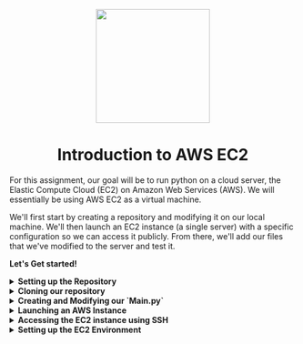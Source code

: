 <p align = "center" draggable=”false” ><img src="https://user-images.githubusercontent.com/37101144/161836199-fdb0219d-0361-4988-bf26-48b0fad160a3.png"
     width="200px"
     height="auto"/>
</p>



# <h1 align="center" id="heading">Introduction to AWS EC2</h1>

For this assignment, our goal will be to run python on a cloud server, the Elastic Compute Cloud (EC2) on Amazon Web Services (AWS). We will essentially be using AWS EC2 as a virtual machine.

We'll first start by creating a repository and modifying it on our local machine. We'll then launch an EC2 instance (a single server) with a specific configuration so we can access it publicly. From there, we'll add our files that we've modified to the server and test it.

<b>Let's Get started!</b>

<details>
     <summary><b>Setting up the Repository</b></summary>

#### Creating our Repository

Login to GitHub and navigate to your repositories.

<p align="center">
  <img src="https://user-images.githubusercontent.com/37101144/162326947-3bfb4451-9854-41e8-9014-a02ed1322d66.png">
</p>



When viewing the respository page, click on `New` and proceed to create your repo.

<p align="center">
  <img src="https://user-images.githubusercontent.com/37101144/162327218-e1429ab2-2b24-4822-95bf-4411c2eb4a84.png">
</p>
<hr>

**Filling Respository Details**

Create the repository by inputting the following:
* `Repo name`
* `Repo description`
* Make repo `public`
* Add a `README`
* Add `.gitignore` (Python template)
* Add `license` (choose MIT)

Then click `Create Repository`.

<p align="center">
  <img src="https://user-images.githubusercontent.com/37101144/162327471-262a0931-c188-4976-8185-e70c4d108f71.png">
</p>

</details>

<details>
     <summary><b>Cloning our repository</b></summary>

<br>

Launch `Ubuntu` from our `Terminal App` (or your preferred terminal that has Conda configured)
<br>

![WindowsTerminal](https://user-images.githubusercontent.com/72572922/160048214-37f08855-8b29-4c13-9d25-e0f69806f752.jpg)

In Ubuntu, create a new folder called `week3_assignment` and `cd` into it.

![image](https://user-images.githubusercontent.com/72572922/164912163-3b67f2f0-ff94-419b-9313-1ab6c44ed76a.png)

Copy the link from your newly created repository and clone it on your machine using `git clone [your repository link]` and `cd` into the repository.

![image](https://user-images.githubusercontent.com/72572922/164912311-f1c3856a-4777-482c-b567-470fec83ebc8.png)

![image](https://user-images.githubusercontent.com/72572922/164912559-7cf0eba2-5d7d-419c-bda6-bc7baaec3e3a.png)

</details>

<details>
     <summary><b>Creating and Modifying our `Main.py`</b></summary>

<br>

![image](https://user-images.githubusercontent.com/72572922/164912613-1d0bbda1-5681-4215-97ca-ba178dd9dca1.png)

Click on `main.py` on the left side bar. Add the following code block and save the file.

``` python
Print("Hello AWS World!")
```
![image](https://user-images.githubusercontent.com/72572922/164912678-b28ea859-7fb6-46f9-b2e0-d22b0cecb53c.png)

### Updating the Repository with our Modified File

<br>

Click on the version control button on the left side bar.

![image](https://user-images.githubusercontent.com/72572922/164912767-412e7ea3-483c-4abd-8a80-f8bf72a9c919.png)

Click on the `+` button to stage the `main.py` file.

![image](https://user-images.githubusercontent.com/72572922/164912818-3eccfa41-572c-434e-a244-3cadde42290a.png)

Click the check mark button to commit the changes.
![image](https://user-images.githubusercontent.com/72572922/164912901-98fdfcc9-21e6-4dc7-8f3d-0477fa76fc34.png)

Click on `Save All & Commit`

![image](https://user-images.githubusercontent.com/72572922/164913064-3fd0b27f-bd4c-4c3e-ae49-6d71132b2df4.png)

Enter any description for the commit and hit `enter`.

![image](https://user-images.githubusercontent.com/72572922/164913127-2e379a66-4880-4098-bbe3-f1d02ae9c3f6.png)

Click on `Sync Changes` on the left side bar.

![image](https://user-images.githubusercontent.com/72572922/164913186-5146ff20-283b-4af5-96b7-c332af0025b4.png)

Click on `View` and then `Terminal`
![image](https://user-images.githubusercontent.com/72572922/164913552-d67a40cb-9aed-4850-8237-cd907002b683.png)

![image](https://user-images.githubusercontent.com/72572922/164913618-9a07fd0c-87c2-4fc6-8f79-be866761e020.png)

</details>

<details>
     <summary><b>Launching an AWS Instance</b></summary>

Go to `https://aws.amazon.com/ec2/` and sign in to the console on the top right.

![image](https://user-images.githubusercontent.com/72572922/164913952-b7f46605-5c2c-4950-9383-82e0f66c5a6f.png)

Log in with your information

![image](https://user-images.githubusercontent.com/72572922/164914070-7accba62-2ace-4b9d-bc30-2405f0d904cd.png)

Click on `EC2`

![image](https://user-images.githubusercontent.com/72572922/164914324-c65c778e-d9d5-41b6-814e-ff9738d26173.png)

Click on `Instances`
![image](https://user-images.githubusercontent.com/72572922/164914373-e46c5ad0-f48f-4a49-8eb0-6708727504d3.png)

Click on `Launch Instances`
![image](https://user-images.githubusercontent.com/72572922/164914415-3ec7d438-9aa1-4e4d-9aba-794f7f91c6d7.png)

Give a unique name to your EC2 Instance
![image](https://user-images.githubusercontent.com/72572922/164914471-2dc15667-1ec5-4aab-abc5-1fa76d618c57.png)

![image](https://user-images.githubusercontent.com/72572922/164914471-2dc15667-1ec5-4aab-abc5-1fa76d618c57.png)

Choose your keypair. If you haven't created one yet, please create one and it will download a `.pem` file. You will use this key to access your EC2 instance using SSH.

![image](https://user-images.githubusercontent.com/72572922/164914693-18868de2-07a7-47d1-ad3a-8781fb75ac4f.png)

![image](https://user-images.githubusercontent.com/72572922/164914525-98bb8c61-833a-49f8-a260-076697289d4d.png)

Click on the `Edit` button under network settings.

![image](https://user-images.githubusercontent.com/72572922/164914793-83190741-506e-4d28-9f46-adba86f4a5b2.png)

Change the `VPC` to `Project VPC`

![image](https://user-images.githubusercontent.com/72572922/164914833-586f5f8b-1358-4538-a7d1-aa85f6271851.png)

![image](https://user-images.githubusercontent.com/72572922/164914852-437c7742-c16d-43ed-ad5b-84ff3fda4bac.png)

Click on `subnet mask` and choose the `PUBLIC east` `1a` or `1b`.

![image](https://user-images.githubusercontent.com/72572922/164914896-b542674a-a1b5-4b8c-992a-c8700afedb98.png)

![image](https://user-images.githubusercontent.com/72572922/164914884-92ac6bcf-0fe4-4844-b2e3-7cd2277ef01c.png)

Click on `Auto-assign Public IP` and choose `Enable`

![image](https://user-images.githubusercontent.com/72572922/164915082-e246b7ca-742f-491b-8ea2-a9c80ef4f8bf.png)


In the `Security Group Rules`
- select `Custom TCP`
- set `Port range` as `8000`
- set `Source type` as `Custom`
- set `Source` as `0.0.0.0/0`
- set description as `Public IP port`

![image](https://user-images.githubusercontent.com/72572922/164915174-83cee798-8952-4877-87bd-f25443248075.png)

It should look like this

![image](https://user-images.githubusercontent.com/72572922/164915458-5c2db6d3-918a-4fc5-a01f-c9d80f1dbef8.png)

We will now add a second security group rule to allow us to access EC2 using SSH.

![image](https://user-images.githubusercontent.com/72572922/164915509-fd542af7-d829-4831-a7f5-77858f3535f0.png)

In this security group rule, we will set the following:
- select `Custom TCP`
- set `Port range` as `22`
- set `Source type` as `Custom`
- set `Source` as `0.0.0.0/0`
- set description as `SSH to Desktop`

![image](https://user-images.githubusercontent.com/72572922/164915583-f9b7b836-9568-4973-b7d1-8bfbf9e3f492.png)

We can now launch our instance. Click `Launch Instance`.

![image](https://user-images.githubusercontent.com/72572922/164915629-c3b84572-3be9-4bdc-bc6c-d404f6b3cf8b.png)

Click on `View all instances`

![image](https://user-images.githubusercontent.com/72572922/164915673-54850a0e-4e56-47d4-ad77-2616ffba5ff1.png)

Click on your instance ID. If you don't see your instance, simply refresh the page.

![image](https://user-images.githubusercontent.com/72572922/164915737-a9bbfe33-3903-4ac1-8206-a372a1372175.png)

Click on the instance id corresponding to your instance name

![image](https://user-images.githubusercontent.com/72572922/164915766-bc1c3f3a-30f1-42b5-9077-6fd9a242f82e.png)


Wait until the instance state is `running`. If it's not running, feel free to refresh the page. Then click `Connect`

![image](https://user-images.githubusercontent.com/72572922/164915808-43d71b78-ddc6-4244-805b-df7e4d102a1c.png)

Click on `SSH Client`. There, you will find instructions on how to connect using the `.pem` file you downloaded earlier.

![image](https://user-images.githubusercontent.com/72572922/164915892-548daff5-c460-4ab0-b866-d30757e857c7.png)

</details>

<details>
     <summary><b>Accessing the EC2 instance using SSH</b></summary>

Let's jump back to VS Code with our `Terminal` window open inside.

![image](https://user-images.githubusercontent.com/72572922/164916200-d15b75cd-f20d-4d4f-912a-3ff58105d8e6.png)



`cd ..` up one folder and copy the `.pem` file from your download directory into the current folder using the following command:
```bash
cp -R DIRECTORY_TO_YOUR_PEM .
```
<b>Make sure you add the `.` at the end to copy to your current directory</b>

![image](https://user-images.githubusercontent.com/72572922/164916438-2b4960e1-883e-4c3d-a6a8-17bd80dfbb0e.png)

Next, we'll change the permission on the `.pem` file. Enter the following code block
```bash
chmod 400 YOUR_PEM_FILE.pem
```

![image](https://user-images.githubusercontent.com/72572922/164917047-188bce88-15df-4329-b3e1-df7159cc2de4.png)

In the `Connect to instance` window, copy the `SSH` command by clicking the copy button.

![image](https://user-images.githubusercontent.com/72572922/164916917-0d626a51-2d75-4e4b-bd20-1df1e2f02bfd.png)

Paste that command in terminal and confirm by type `yes` when prompted about connecting.

![image](https://user-images.githubusercontent.com/72572922/164919176-4488d88b-c723-4be6-a079-d439a4fcf475.png)

</details>

<details>
     <summary><b>Setting up the EC2 Environment</b></summary>

<br>

Copy and paste the first line to update `yum` (your package manager). We'll also install `git` using the second command.
``` bash
sudo update yum -y
```
``` bash
sudo yum install git -y
```

![image](https://user-images.githubusercontent.com/72572922/164928584-89342d8d-aad2-4f8b-9f94-3927964f5ebb.png)

We'll then download `Anaconda`

```bash
wget https://repo.anaconda.com/archive/Anaconda3-2021.11-Linux-x86_64.sh
```
![image](https://user-images.githubusercontent.com/72572922/164933544-c289403c-f6d1-41d7-9aa8-5f71d9e32ec5.png)

![image](https://user-images.githubusercontent.com/72572922/164933698-55c13d3c-54c9-44a2-8237-1cbae6bd8e1b.png)

``` bash
bash Anaconda3-2021.11-Linux-x86_64.sh
```

![image](https://user-images.githubusercontent.com/72572922/164933715-4f2f9f6c-fb6a-4f89-828e-a00886f8ac1f.png)

![image](https://user-images.githubusercontent.com/72572922/164933727-0d3e0908-3e98-4b7a-b229-a05e2798f219.png)

You can hit <kbd>space</kbd> key a few times to jump through the documentation. Type `yes` to the prompt about accepting the license terms and hit <kbd>Enter</kbd>.

![image](https://user-images.githubusercontent.com/72572922/164933822-bd3c82ed-59a8-4271-bd3c-c53726fa6ca2.png)

Answer `yes` to the prompt about initializing `conda init` and press <kbd>Enter</kbd>

![image](https://user-images.githubusercontent.com/72572922/164933956-4ab7e4bf-c9ad-4720-a47c-716815196a76.png)

Copy the following code block to update your bashrc file and access `conda`

``` bash
source ~/.bashrc
```

![image](https://user-images.githubusercontent.com/72572922/164934017-b1770c9c-9a37-485a-9320-8dd0cb8548da.png)

Let's clone our repository from before in EC2 with its updates using the following

``` bash
git clone YOUR_REPO_LINK@GIT
```
![image](https://user-images.githubusercontent.com/72572922/164934244-fdec6d85-bf39-4da7-8acc-e60fb61d5f76.png)

`cd` into your git directory and run your `main.py`
![image](https://user-images.githubusercontent.com/72572922/164934368-c804f0ae-70c2-4ba7-8801-9cff1149ec1a.png)
![image](https://user-images.githubusercontent.com/72572922/164934404-adc26b53-cd95-44f1-bd02-f94e70584af5.png)

#### Great work! You just ran your code on AWS EC2!
In the future we can continuously make updates from our local machine and push them to our EC2 instance, taking full advantage of the instance hardware!

</details>
